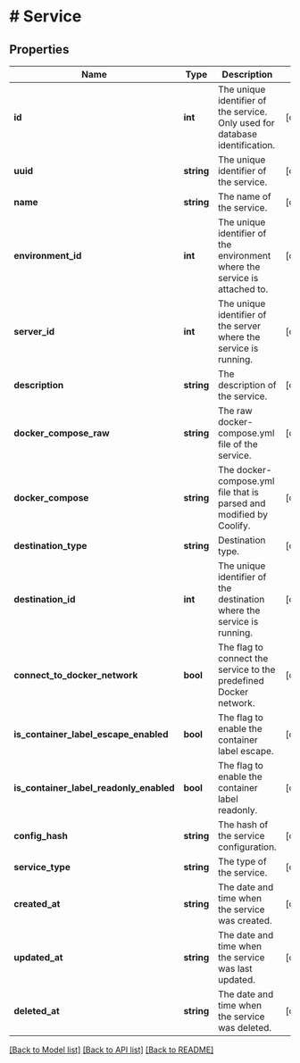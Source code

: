 # # Service

## Properties

Name | Type | Description | Notes
------------ | ------------- | ------------- | -------------
**id** | **int** | The unique identifier of the service. Only used for database identification. | [optional]
**uuid** | **string** | The unique identifier of the service. | [optional]
**name** | **string** | The name of the service. | [optional]
**environment_id** | **int** | The unique identifier of the environment where the service is attached to. | [optional]
**server_id** | **int** | The unique identifier of the server where the service is running. | [optional]
**description** | **string** | The description of the service. | [optional]
**docker_compose_raw** | **string** | The raw docker-compose.yml file of the service. | [optional]
**docker_compose** | **string** | The docker-compose.yml file that is parsed and modified by Coolify. | [optional]
**destination_type** | **string** | Destination type. | [optional]
**destination_id** | **int** | The unique identifier of the destination where the service is running. | [optional]
**connect_to_docker_network** | **bool** | The flag to connect the service to the predefined Docker network. | [optional]
**is_container_label_escape_enabled** | **bool** | The flag to enable the container label escape. | [optional]
**is_container_label_readonly_enabled** | **bool** | The flag to enable the container label readonly. | [optional]
**config_hash** | **string** | The hash of the service configuration. | [optional]
**service_type** | **string** | The type of the service. | [optional]
**created_at** | **string** | The date and time when the service was created. | [optional]
**updated_at** | **string** | The date and time when the service was last updated. | [optional]
**deleted_at** | **string** | The date and time when the service was deleted. | [optional]

[[Back to Model list]](../../README.md#models) [[Back to API list]](../../README.md#endpoints) [[Back to README]](../../README.md)
